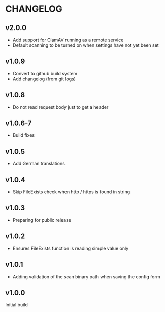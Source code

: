 # CHANGELOG

## v2.0.0

* Add support for ClamAV running as a remote service
* Default scanning to be turned on when settings have not yet been set

## v1.0.9

* Convert to github build system
* Add changelog (from git logs)

## v1.0.8

* Do not read request body just to get a header

## v1.0.6-7

* Build fixes

## v1.0.5

* Add German translations

## v1.0.4

* Skip FileExists check when http / https is found in string

## v1.0.3

* Preparing for public release

## v1.0.2

* Ensures FileExists function is reading simple value only

## v1.0.1

* Adding validation of the scan binary path when saving the config form

## v1.0.0

Initial build
